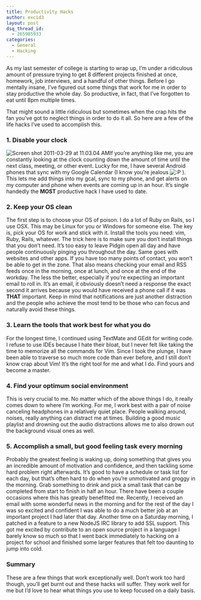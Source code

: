 ```yaml
---
title: Productivity Hacks
author: excid3
layout: post
dsq_thread_id:
  - 265985933
categories:
  - General
  - Hacking
---
```

As my last semester of college is starting to wrap up, I’m under a ridiculous amount of pressure trying to get 8 different projects finished at once, homework, job interviews, and a handful of other things. Before I go mentally insane, I’ve figured out some things that work for me in order to stay productive the whole day. So productive, in fact, that I’ve forgotten to eat until 8pm multiple times.

That might sound a little ridiculous but sometimes when the crap hits the fan you’ve got to neglect things in order to do it all. So here are a few of the life hacks I’ve used to accomplish this.

### 1\. Disable your clock

![][1]If you’re anything like me, you are constantly looking at the clock counting down the amount of time until the next class, meeting, or other event. Lucky for me, I have several Android phones that sync with my Google Calendar (I know you’re jealous ![:P][2] ). This lets me add things into my gcal, sync to my phone, and get alerts on my computer and phone when events are coming up in an hour. It’s single handedly the **MOST** productive hack I have used to date.

### 2\. Keep your OS clean

The first step is to choose your OS of poison. I do a lot of Ruby on Rails, so I use OSX. This may be Linux for you or Windows for someone else. The key is, pick your OS for work and stick with it. Install the tools you need: vim, Ruby, Rails, whatever. The trick here is to make sure you don’t install things that you don’t need. It’s too easy to leave Pidgin open all day and have people continuously pinging you throughout the day. Same goes with websites and other apps. If you have too many points of contact, you won’t be able to get in the zone. That also means checking your email and RSS feeds once in the morning, once at lunch, and once at the end of the workday. The less the better, especially if you’re expecting an important email to roll in. It’s an email, it obviously doesn’t need a response the exact second it arrives because you would have received a phone call if it was **THAT** important. Keep in mind that notifications are just another distraction and the people who achieve the most tend to be those who can focus and naturally avoid these things.

### 3\. Learn the tools that work best for what you do

For the longest time, I continued using TextMate and GEdit for writing code. I refuse to use IDEs because I hate their bloat, but I never felt like taking the time to memorize all the commands for Vim. Since I took the plunge, I have been able to traverse so much more code than ever before, and I still don’t know crap about Vim! It’s the right tool for me and what I do. Find yours and become a master.

### 4\. Find your optimum social environment

This is very crucial to me. No matter which of the above things I do, it really comes down to where I’m working. For me, I work best with a pair of noise canceling headphones in a relatively quiet place. People walking around, noises, really anything can distract me at times. Building a good music playlist and drowning out the audio distractions allows me to also drown out the background visual ones as well.

### 5\. Accomplish a small, but good feeling task every morning

Probably the greatest feeling is waking up, doing something that gives you an incredible amount of motivation and confidence, and then tackling some hard problem right afterwards. It’s good to have a schedule or task list for each day, but that’s often hard to do when you’re unmotivated and groggy in the morning. Grab something to drink and pick a small task that can be completed from start to finish in half an hour. There have been a couple occasions where this has greatly benefitted me. Recently, I received an email with some wonderful news in the morning and for the rest of the day I was so excited and confident I was able to do a much better job at an important project I had later that day. Another time on a Saturday morning, I patched in a feature to a new NodeJS IRC library to add SSL support. This got me excited by contribute to an open source project in a language I barely know so much so that I went back immediately to hacking on a project for school and finished some larger features that felt too daunting to jump into cold.

### Summary

These are a few things that work exceptionally well. Don’t work too hard though, you’ll get burnt out and these hacks will suffer. They work well for me but I’d love to hear what things you use to keep focused on a daily basis.

   [1]: http://excid3.com/blog/wp-content/uploads/2011/03/Screen-shot-2011-03-29-at-11.03.04-AM.png (Screen shot 2011-03-29 at 11.03.04 AM)
   [2]: http://excid3.com/blog/wp-includes/images/smilies/icon_razz.gif
